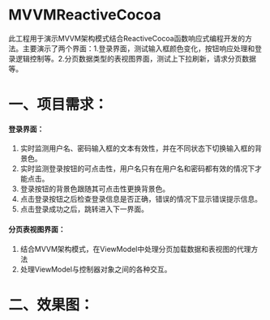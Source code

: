 # MVVMReactiveCocoa
此工程用于演示MVVM架构模式结合ReactiveCocoa函数响应式编程开发的方法。主要演示了两个界面：1.登录界面，测试输入框颜色变化，按钮响应处理和登录逻辑控制等。2.分页数据类型的表视图界面，测试上下拉刷新，请求分页数据等。

# 一、项目需求：

#### 登录界面：
1. 实时监测用户名、密码输入框的文本有效性，并在不同状态下切换输入框的背景色。
2. 实时监测登录按钮的可点击性，用户名只有在用户名和密码都有效的情况下才能点击。
3. 登录按钮的背景色跟随其可点击性更换背景色。
4. 点击登录按钮之后检查登录信息是否正确，错误的情况下显示错误提示信息。
5. 点击登录成功之后，跳转进入下一界面。

#### 分页表视图界面：
1. 结合MVVM架构模式，在ViewModel中处理分页加载数据和表视图的代理方法
2. 处理ViewModel与控制器对象之间的各种交互。

# 二、效果图：




